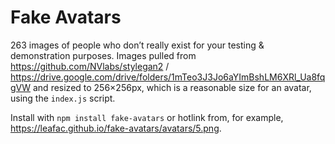# Fake Avatars

263 images of people who don’t really exist for your testing & demonstration purposes. Images pulled from https://github.com/NVlabs/stylegan2 / https://drive.google.com/drive/folders/1mTeo3J3Jo6aYImBshLM6XRl_Ua8fqgVW and resized to 256×256px, which is a reasonable size for an avatar, using the `index.js` script.

Install with `npm install fake-avatars` or hotlink from, for example, https://leafac.github.io/fake-avatars/avatars/5.png.
